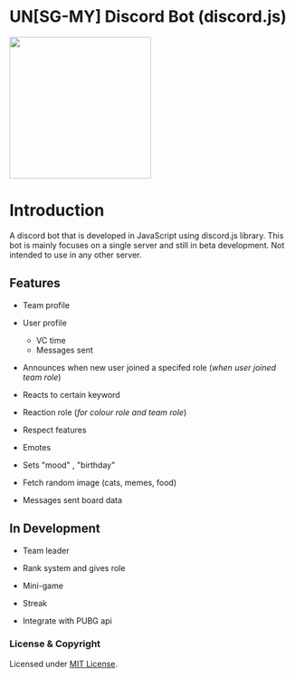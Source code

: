 # UN[SG-MY] Discord Bot (discord.js)

<img src="https://user-images.githubusercontent.com/50593529/60682921-c5757300-9ec7-11e9-9e75-a931cfcfb761.png" width="250">

# **Introduction**

A discord bot that is developed in JavaScript using discord.js library. This bot is mainly focuses on a single server and still in beta development. Not intended to use in any other server.

## __Features__  
* Team profile 

* User profile
  * VC time
  * Messages sent

* Announces when new user joined a specifed role (*when user joined team role*)

* Reacts to certain keyword

* Reaction role (*for colour role and team role*)

* Respect features

* Emotes

* Sets "mood" , "birthday"

* Fetch random image (cats, memes, food)

* Messages sent board data


## In Development

* Team leader

* Rank system and gives role 

* Mini-game

* Streak

* Integrate with PUBG api

### License & Copyright

Licensed under [MIT License](LICENSE).

